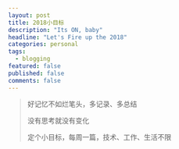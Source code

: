 ```yaml
---
layout: post
title: 2018小目标
description: "Its ON, baby"
headline: "Let's Fire up the 2018"
categories: personal
tags:
  - blogging
featured: false
published: false
comments: false
---
```



> 好记忆不如烂笔头，多记录、多总结
>
>没有思考就没有变化
>
>定个小目标，每周一篇，技术、工作、生活不限
